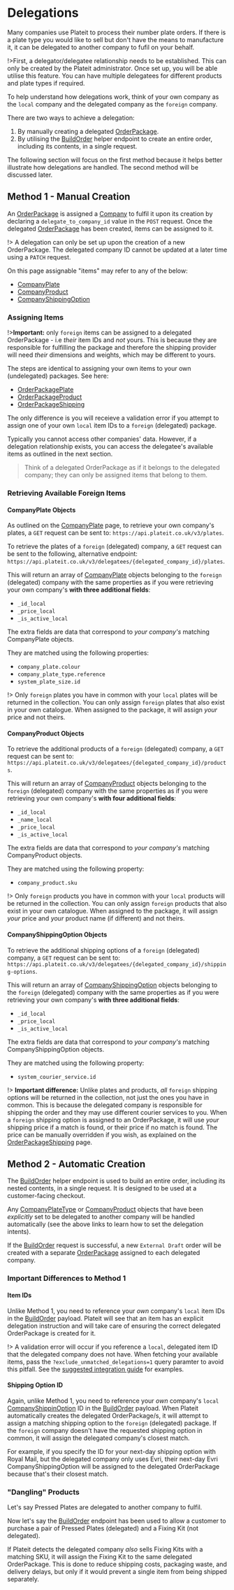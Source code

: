 # Delegations

Many companies use Plateit to process their number plate orders. If there is a plate type you would like to sell but don't have the means to manufacture it, it can be delegated to another company to fufil on your behalf.

!>First, a delegator/delegatee relationship needs to be established. This can only be created by the Plateit administrator. Once set up, you will be able utilise this feature. You can have multiple delegatees for different products and plate types if required.

To help understand how delegations work, think of your own company as the `local` company and the delegated company as the `foreign` company.

There are two ways to achieve a delegation:

1. By manually creating a delegated [OrderPackage](/objects/order-package.md).
2. By utilising the [BuildOrder](/helpers/build-order.md) helper endpoint to create an entire order, including its contents, in a single request.

The following section will focus on the first method because it helps better illustrate how delegations are handled. The second method will be discussed later.

## Method 1 - Manual Creation

An [OrderPackage](/objects/order-package.md) is assigned a [Company](/objects/company.md) to fulfil it upon its creation by declaring a `delegate_to_company_id` value in the `POST` request. Once the delegated [OrderPackage](/objects/order-package.md) has been created, items can be assigned to it.

!> A delegation can only be set up upon the creation of a new OrderPackage. The delegated company ID cannot be updated at a later time using a `PATCH` request.

On this page assignable "items" may refer to any of the below:

* [CompanyPlate](/objects/company-plate.md)
* [CompanyProduct](/objects/company-product.md)
* [CompanyShippingOption](/objects/company-shipping-option.md)

### Assigning Items

!>**Important:** only `foreign` items can be assigned to a delegated OrderPackage - i.e *their* item IDs and *not* yours. This is because they are responsible for fulfilling the package and therefore the shipping provider will need *their* dimensions and weights, which may be different to yours.

The steps are identical to assigning your own items to your own (undelegated) packages. See here:

* [OrderPackagePlate](/objects/order-package-plate.md)
* [OrderPackageProduct](/objects/order-package-product.md)
* [OrderPackageShipping](/objects/order-package-shipping.md)

The only difference is you will receieve a validation error if you attempt to assign one of your own `local` item IDs to a `foreign` (delegated) package.

Typically you cannot access other companies' data. However, if a delegation relationship exists, you can access the delegatee's available items as outlined in the next section.

> Think of a delegated OrderPackage as if it belongs to the delegated company; they can only be assigned items that belong to them.

### Retrieving Available Foreign Items

#### CompanyPlate Objects

As outlined on the [CompanyPlate](/objects/company-plate.md) page, to retrieve your own company's plates, a `GET` request can be sent to: `https://api.plateit.co.uk/v3/plates`.

To retrieve the plates of a `foreign` (delegated) company, a `GET` request can be sent to the following, alternative endpoint: `https://api.plateit.co.uk/v3/delegatees/{delegated_company_id}/plates`.

This will return an array of [CompanyPlate](/objects/company-plate.md) objects belonging to the `foreign` (delegated) company with the same properties as if you were retrieving your own company's **with three additional fields**:

* `_id_local`
* `_price_local`
* `_is_active_local`

The extra fields are data that correspond to *your company's* matching CompanyPlate objects.

They are matched using the following properties:

* `company_plate.colour`
* `company_plate_type.reference`
* `system_plate_size.id`

!> Only `foreign` plates you have in common with your `local` plates will be returned in the collection. You can only assign `foreign` plates that also exist in your own catalogue. When assigned to the package, it will assign *your* price and not theirs.

#### CompanyProduct Objects

To retrieve the additional products of a `foreign` (delegated) company, a `GET` request can be sent to: `https://api.plateit.co.uk/v3/delegatees/{delegated_company_id}/products`.

This will return an array of [CompanyProduct](/objects/company-product.md) objects belonging to the `foreign` (delegated) company with the same properties as if you were retrieving your own company's **with four additional fields**:

* `_id_local`
* `_name_local`
* `_price_local`
* `_is_active_local`

The extra fields are data that correspond to *your company's* matching CompanyProduct objects.

They are matched using the following property:

* `company_product.sku`

!> Only `foreign` products you have in common with your `local` products will be returned in the collection. You can only assign `foreign` products that also exist in your own catalogue. When assigned to the package, it will assign *your* price and *your* product name (if different) and not theirs.

#### CompanyShippingOption Objects

To retrieve the additional shipping options of a `foreign` (delegated) company, a `GET` request can be sent to: `https://api.plateit.co.uk/v3/delegatees/{delegated_company_id}/shipping-options`.

This will return an array of [CompanyShippingOption](/objects/company-shipping-option.md) objects belonging to the `foreign` (delegated) company with the same properties as if you were retrieving your own company's **with three additional fields**:

* `_id_local`
* `_price_local`
* `_is_active_local`

The extra fields are data that correspond to *your company's* matching CompanyShippingOption objects.

They are matched using the following property:

* `system_courier_service.id`

!> **Important difference:** Unlike plates and products, *all* `foreign` shipping options will be returned in the collection, not just the ones you have in common. This is because the delegated company is responsible for shipping the order and they may use different courier services to you. When a `foreign` shipping option is assigned to an OrderPackage, it will use *your* shipping price if a match is found, or their price if no match is found. The price can be manually overridden if you wish, as explained on the [OrderPackageShipping](/objects/order-package-shipping.md) page.

## Method 2 - Automatic Creation

The [BuildOrder](/helpers/build-order.md) helper endpoint is used to build an entire order, including its nested contents, in a single request. It is designed to be used at a customer-facing checkout.

Any [CompanyPlateType](/objects/company-plate-type.md) or [CompanyProduct](/objects/company-product.md) objects that have been *explicitly* set to be delegated to another company will be handled automatically (see the above links to learn how to set the delegation intents).

If the [BuildOrder](/helpers/build-order.md) request is successful, a new `External Draft` order will be created with a separate [OrderPackage](/objects/order-package.md) assigned to each delegated company.

### Important Differences to Method 1

#### Item IDs

Unlike Method 1, you need to reference your *own* company's `local` item IDs in the [BuildOrder](/helpers/build-order.md) payload. Plateit will see that an item has an explicit delegation instruction and will take care of ensuring the correct delegated OrderPackage is created for it.

!> A validation error will occur if you reference a `local`, delegated item ID that the delegated company does not have. When fetching your available items, pass the `?exclude_unmatched_delegations=1` query paramter to avoid this pitfall. See the [suggested integration guide](/fundamentals/suggested-integration.md) for examples.

#### Shipping Option ID

Again, unlike Method 1, you need to reference your *own* company's `local` [CompanyShippinOption](/objects/company-shipping-option.md) ID in the [BuildOrder](/helpers/build-order.md) payload. When Plateit automatically creates the delegated OrderPackage/s, it will attempt to assign a matching shipping option to the `foreign` (delegated) package. If the `foreign` company doesn't have the requested shipping option in common, it will assign the delegated company's closest match.

For example, if you specify the ID for your next-day shipping option with Royal Mail, but the delegated company only uses Evri, their next-day Evri CompanyShippingOption will be assigned to the delegated OrderPackage because that's their closest match.

### "Dangling" Products

Let's say Pressed Plates are delegated to another company to fulfil.

Now let's say the [BuildOrder](/helpers/build-order.md) endpoint has been used to allow a customer to purchase a pair of Pressed Plates (delegated) and a Fixing Kit (not delegated).

If Plateit detects the delegated company *also* sells Fixing Kits with a matching SKU, it will assign the Fixing Kit to the same delegated OrderPackage. This is done to reduce shipping costs, packaging waste, and delivery delays, but only if it would prevent a single item from being shipped separately.